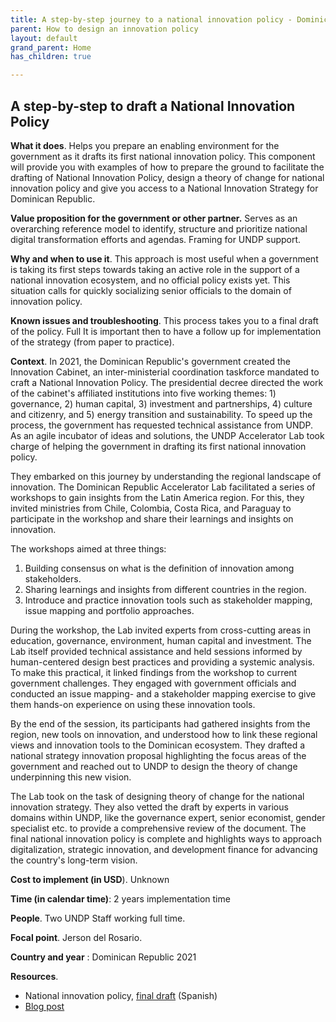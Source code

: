 ```yaml
---
title: A step-by-step journey to a national innovation policy - Dominican Republic
parent: How to design an innovation policy
layout: default
grand_parent: Home
has_children: true

---
```


## A step-by-step to draft a National Innovation Policy

**What it does**. Helps you prepare an enabling environment for the government as it drafts its first national innovation policy. This component will provide you with examples of how to prepare the ground to facilitate the drafting of National Innovation Policy, design a theory of change for national innovation policy and give you access to a National Innovation Strategy for Dominican Republic.

**Value proposition for the government or other partner.** Serves as an overarching reference model to identify, structure and prioritize national digital transformation efforts and agendas. Framing for UNDP support.

**Why and when to use it**. This approach is most useful when a government is taking its first steps towards taking an active role in the support of a national innovation ecosystem, and no official policy exists yet. This situation calls for quickly socializing senior officials to the domain of innovation policy.

**Known issues and troubleshooting**. This process takes you to a final draft of the policy. Full It is important then to have a follow up for implementation of the strategy (from paper to practice).

**Context**. In 2021, the Dominican Republic's government created the Innovation Cabinet, an inter-ministerial coordination taskforce mandated to craft a National Innovation Policy. The presidential decree directed the work of the cabinet's affiliated institutions into five working themes: 1) governance, 2) human capital, 3) investment and partnerships, 4) culture and citizenry, and 5) energy transition and sustainability. To speed up the process, the government has requested technical assistance from UNDP. As an agile incubator of ideas and solutions, the UNDP Accelerator Lab took charge of helping the government in drafting its first national innovation policy.

They embarked on this journey by understanding the regional landscape of innovation. The Dominican Republic Accelerator Lab facilitated a series of workshops to gain insights from the Latin America region. For this, they invited ministries from Chile, Colombia, Costa Rica, and Paraguay to participate in the workshop and share their learnings and insights on innovation.

The workshops aimed at three things:

1.  Building consensus on what is the definition of innovation among stakeholders.
2. Sharing learnings and insights from different countries in the region.
3. Introduce and practice innovation tools such as stakeholder mapping, issue mapping and portfolio approaches.

During the workshop, the Lab invited experts from cross-cutting areas in education, governance, environment, human capital and investment. The Lab itself provided technical assistance and held sessions informed by human-centered design best practices and providing a systemic analysis. To make this practical, it linked findings from the workshop to current government challenges. They engaged with government officials and conducted an issue mapping- and a stakeholder mapping exercise to give them hands-on experience on using these innovation tools.

By the end of the session, its participants had gathered insights from the region, new tools on innovation, and understood how to link these regional views and innovation tools to the Dominican ecosystem. They drafted a national strategy innovation proposal highlighting the focus areas of the government and reached out to UNDP to design the theory of change underpinning this new vision.

The Lab took on the task of designing theory of change for the national innovation strategy. They also vetted the draft by experts in various domains within UNDP, like the governance expert, senior economist, gender specialist etc. to provide a comprehensive review of the document. The final national innovation policy is complete and highlights ways to approach digitalization, strategic innovation, and development finance for advancing the country's long-term vision.

**Cost to implement (in USD**). Unknown

**Time (in calendar time)**: 2 years implementation time

**People**. Two UNDP Staff working full time.

**Focal point**. Jerson del Rosario.

**Country and year** : Dominican Republic 2021

**Resources**.

-    National innovation policy, [final draft](https://undp.sharepoint.com/:b:/s/AcceleratorLabsNetwork/EfwM4suU5OVHgwB1X4dC7kcBDyRdl2HyLVnK3gzJk4_r-g?e=5smUvD) (Spanish)
-    [Blog post](https://www.undp.org/es/dominican-republic/blog/supporting-innovation-systemic-change-through-public-policy-case-dominican-republic)